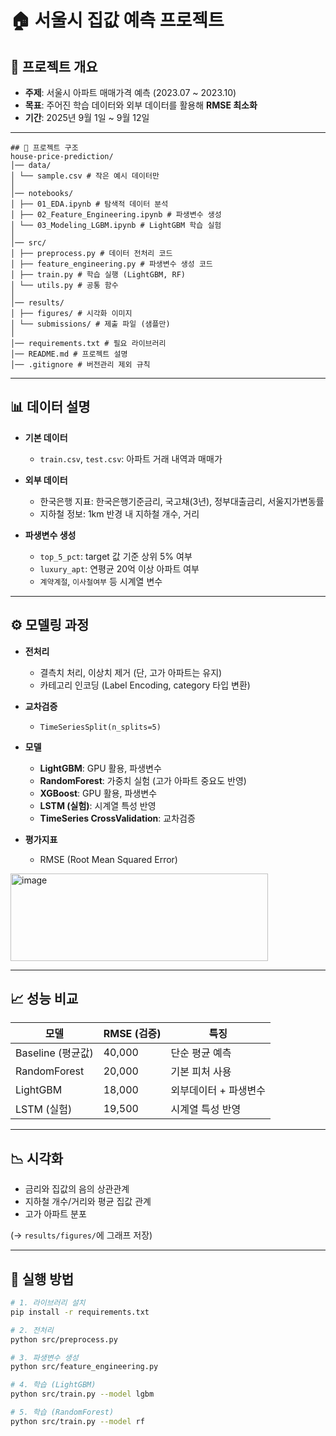 # 🏠 서울시 집값 예측 프로젝트  

## 📌 프로젝트 개요  
- **주제**: 서울시 아파트 매매가격 예측 (2023.07 ~ 2023.10)  
- **목표**: 주어진 학습 데이터와 외부 데이터를 활용해 **RMSE 최소화**  
- **기간**: 2025년 9월 1일 ~ 9월 12일  

---
```
## 📂 프로젝트 구조  
house-price-prediction/
│── data/
│ └── sample.csv # 작은 예시 데이터만
│
│── notebooks/
│ ├── 01_EDA.ipynb # 탐색적 데이터 분석
│ ├── 02_Feature_Engineering.ipynb # 파생변수 생성
│ └── 03_Modeling_LGBM.ipynb # LightGBM 학습 실험
│
│── src/
│ ├── preprocess.py # 데이터 전처리 코드
│ ├── feature_engineering.py # 파생변수 생성 코드
│ ├── train.py # 학습 실행 (LightGBM, RF)
│ └── utils.py # 공통 함수
│
│── results/
│ ├── figures/ # 시각화 이미지
│ └── submissions/ # 제출 파일 (샘플만)
│
│── requirements.txt # 필요 라이브러리
│── README.md # 프로젝트 설명
│── .gitignore # 버전관리 제외 규칙
```



---

## 📊 데이터 설명  

- **기본 데이터**  
  - `train.csv`, `test.csv`: 아파트 거래 내역과 매매가  

- **외부 데이터**  
  - 한국은행 지표: 한국은행기준금리, 국고채(3년), 정부대출금리, 서울지가변동률   
  - 지하철 정보: 1km 반경 내 지하철 개수, 거리  

- **파생변수 생성**  
  - `top_5_pct`: target 값 기준 상위 5% 여부  
  - `luxury_apt`: 연평균 20억 이상 아파트 여부  
  - `계약계절`, `이사철여부` 등 시계열 변수  

---

## ⚙️ 모델링 과정  

- **전처리**  
  - 결측치 처리, 이상치 제거 (단, 고가 아파트는 유지)  
  - 카테고리 인코딩 (Label Encoding, category 타입 변환)  

- **교차검증**  
  - `TimeSeriesSplit(n_splits=5)`  

- **모델**  
  - **LightGBM**: GPU 활용, 파생변수  
  - **RandomForest**: 가중치 실험 (고가 아파트 중요도 반영)
  - **XGBoost**: GPU 활용, 파생변수
  - **LSTM (실험)**: 시계열 특성 반영
  - **TimeSeries CrossValidation**: 교차검증  

- **평가지표**  
  - RMSE (Root Mean Squared Error)  
<img width="412" height="140" alt="image" src="https://github.com/user-attachments/assets/152c2735-fe2a-448f-9209-fbfbf5d04c7f" />

---

## 📈 성능 비교  

| 모델               | RMSE (검증) | 특징 |
|--------------------|-------------|------|
| Baseline (평균값) | 40,000      | 단순 평균 예측 |
| RandomForest       | 20,000      | 기본 피처 사용 |
| LightGBM           | 18,000      | 외부데이터 + 파생변수 |
| LSTM (실험)        | 19,500      | 시계열 특성 반영 |

---

## 📉 시각화  

- 금리와 집값의 음의 상관관계  
- 지하철 개수/거리와 평균 집값 관계  
- 고가 아파트 분포  

(→ `results/figures/`에 그래프 저장)  

---

## 🚀 실행 방법  

```bash
# 1. 라이브러리 설치
pip install -r requirements.txt

# 2. 전처리
python src/preprocess.py

# 3. 파생변수 생성
python src/feature_engineering.py

# 4. 학습 (LightGBM)
python src/train.py --model lgbm

# 5. 학습 (RandomForest)
python src/train.py --model rf

